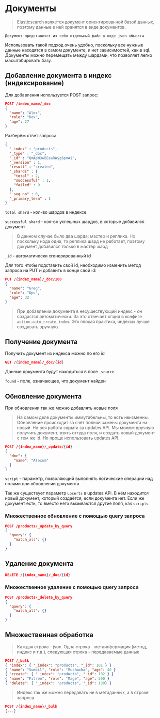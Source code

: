 # Документы

> Elasticsearch является документ ориентированной базой данных, 
> поэтому данные в ней хранятся в виде документов.

    Документ представляет из себя отдельный файл в виде json объекта

Использовать такой подход очень удобно, поскольку все нужные данные находятся в самом документе, 
и нет зависимостей, как в sql. Документы можно перемещать между шардами, что позволяет легко масштабировать базу.

## Добавление документа в индекс (индексирование)

Для добавления используется POST запрос:

```json
POST /index_name/_doc
{
  "name": "Alex",
  "role": "Dev",
  "age": 27
} 
```

Разберём ответ запроса:

```json
{
  "_index" : "products",
  "_type" : "_doc",
  "_id" : "QmApW3wBEeaRWyg6pnAi",
  "_version" : 1,
  "result" : "created",
  "_shards" : {
    "total" : 2,
    "successful" : 1,
    "failed" : 0
  },
  "_seq_no" : 0,
  "_primary_term" : 1
}
```

`total shard` - кол-во шардов в индексе

`successful shard` - кол-во успешных шардов, в которые добавился документ

> В данном случае было два шарда: мастер и реплика. Но поскольку нода одна,
> то реплика шард не работает, поэтому документ добавился только в мастер шард

`_id` - автоматически сгенерированный id

Для того чтобы подставить свой id, необходимо изменить метод запроса на PUT и добавить в конце свой id:

```json
PUT /{index_name}/_doc/100
{
  "name": "Greg",
  "role": "Ops",
  "age": 32
}
```

>При добавлении документа в несуществующий индекс - он создастся автоматически.
> За это отвечает опция в конфиге `action.auto_create_index`. Это плохая практика, индексы лучше создавать вручную.


## Получение документа

Получить документ из индекса можно по его id 

```json
GET /{index_name}/_doc/{id}
```

Данные документа будут находиться в поле `_source`

`found` - поле, означающее, что документ найден

## Обновление документа

При обновлении так же можно добавлять новые поля

>На самом деле документы иммутабельны, то есть неизменны.
>Обновление происходит за счёт полной замены документа на новый.
>Но вся работа скрыта за updates API. Мы можем вручную получить документ, взять оттуда поля,
>и создать новый документ с тем же id. Но проще использовать updates API.

```json
POST /{index_name}/_update/{id}
{
  "doc": {
    "name": "Alexum"
  } 
}
```

`script` - параметр, позволяющий выполнять логические операции над полями 
при обновлении документа

Так же существует параметр `upserts` в updates API. В нём находится новый документ,
который создаётся, если документа нет.
Если же документ есть, то вместо него вызываются другие поля, как `scripts`

### Множественное обновление с помощью query запроса
```json
POST /products/_update_by_query
{
  "query": {
    "match_all": {}
  } 
}
```

## Удаление документа

```json
DELETE /{index_name}/_doc/{id}
```

### Множественное удаление с помощью query запроса
```json
POST /products/_delete_by_query
{
  "query": {
    "match_all": {}
  } 
}
```

## Множественная обработка

> Каждая строка - json. Одна строка - метаинформация (метод, индекс и т.д.),
> следующая строка - передаваемые данные

```json
POST /_bulk
{ "index": { "_index": "products", "_id": 101 } }
{ "name": "Sumoil", "role": "Muchacha", "age": 40 }
{ "create": { "_index": "products", "_id": 102 } }
{ "name": "Pitren", "role": "Mage", "age": 500 }
{ "delete": { "_index": "products", "_id": 100} }
```

> Индекс так же можно передавать не в метаданных, а в строке запроса

```json
POST /{index_name}/_bulk
{...}
```